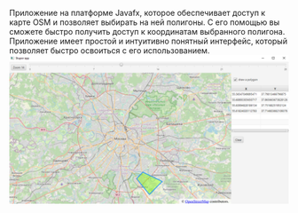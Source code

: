 Приложение на платформе Javafx, которое обеспечивает доступ к карте OSM и позволяет выбирать на ней полигоны. С его помощью вы сможете быстро получить доступ к координатам выбранного полигона. Приложение имеет простой и интуитивно понятный интерфейс, который позволяет быстро освоиться с его использованием.
![Screnshot](https://github.com/EduKhis/PolygonApp/blob/main/App.PNG)

